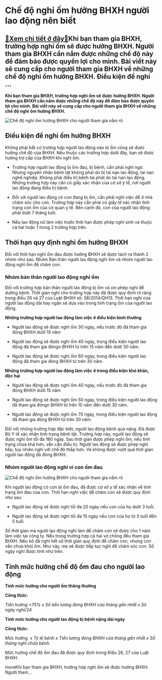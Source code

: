 Chế độ nghỉ ốm hưởng BHXH người lao động nên biết
=================================================

[:gift:Xem chi tiết ở đây:gift:](https://hddtvn.com/che-do-nghi-om-huong-bhxh-nguoi-lao-dong-nen-biet/)Khi bạn tham gia BHXH, trường hợp nghỉ ốm sẽ được hưởng BHXH. Người tham gia BHXH cần nắm được những chế độ này để đảm bảo được quyền lợi cho mình. Bài viết này sẽ cung cấp cho người tham gia BHXH về những chế độ nghỉ ốm hưởng BHXH. Điều kiện để nghỉ …
------------------------------------------------------------------------------------------------------------------------------------------------------------------------------------------------------------------------------------------------------------

**Khi bạn tham gia BHXH, trường hợp nghỉ ốm sẽ được hưởng BHXH. Người tham gia BHXH cần nắm được những chế độ này để đảm bảo được quyền lợi cho mình. Bài viết này sẽ cung cấp cho người tham gia BHXH về những chế độ nghỉ ốm hưởng BHXH.**


![Chế độ nghỉ ốm hưởng BHXH cho người tham gia nắm rõ](https://hddtvn.com/wp-content/uploads/2021/01/1781419.jpg)


Điều kiện để nghỉ ốm hưởng BHXH
-------------------------------


Không phải bất cứ trường hợp người lao động nào bị ốm cũng sẽ được hưởng chế độ của BHXH. Nếu thuộc các trường hợp dưới đây, bạn sẽ được hưởng trợ cấp của BHXH khi nghỉ ốm.




* Trường hợp người lao động bị ốm đau, bị bệnh, cần phải nghỉ ngơ. Nhưng nguyên nhân bệnh tật không phải do bị tai nạn lao động, tai nạn nghề nghiệp. Không phải điều trị bệnh tai phát do tai nạn lao động. Những trường hợp này cần có giấy xác nhận của cơ sở ý tế, nơi người lao động đang điều trị bệnh.

* Đối với người lao động có con đang bị ốm, cần phải nghỉ việc để ở nhà chăm sóc cho con. Trường hợp này cần phải có giấy tờ xác nhận tình trạng con ốm của cơ quan y tế. Bên cạnh đó, con của người lao động phải dưới 7 tháng tuổi.

* Nếu lao động nữ làm việc trước thời hạn được phép nghỉ sinh và thuộc cả hai hoặc 1 trong 2 trường hợp trên.



Thời hạn quy định nghỉ ốm hưởng BHXH
------------------------------------


Đối với thời hạn nghỉ ốm đau được hưởng BHXH sẽ được tách ra thành 2 nhóm như sau. Nhóm Bản thân người lao động nghỉ ốm và nhóm người lao động nghỉ ốm để chăm con.


### Nhóm bản thân người lao động nghỉ ốm


Đối với trường hợp bản thân người lao đông bị ốm và xin phép nghỉ để dưỡng bệnh. Thời gian nghỉ cho trường hợp này đã được quy định rõ ràng trong điều 26 và 27 của Luật BHXH số: 58/2014/QH13. Thời hạn nghỉ của người lao động dài hay ngắn sẽ dựa vào trong tình trạng ốm của người lao động.


**Những trường hợp người lao động làm việc ở điều kiện bình thường**




* Người lao động sẽ được nghỉ ốm 30 ngày, nếu trước đó đã tham gia đóng BHXH dưới 15 năm

* Người lao động sẽ được nghỉ ốm 40 ngày, trong điều kiện người lao động đã tham gia đóngn BHXH từ trên 15 năm đến dưới 30 năm.

* Người lao động sẽ được nghỉ ốm 60 ngày, trong điều kiện người lao động đã tham gia đóng BHXH từ trên 30 năm.



**Những trường hợp người lao động làm việc ở trong điều kiện khó khăn, độc hại**




* Người lao động sẽ được nghỉ ốm 40 ngày, nếu trước đó đã tham gia đóng BHXH dưới 15 năm

* Người lao động sẽ được nghỉ ốm 50 ngày, trong điều kiện người lao động đã tham gia đóngn BHXH từ trên 15 năm đến dưới 30 năm.

* Người lao động sẽ được nghỉ ốm 70 ngày, trong điều kiện người lao động đã tham gia đóng BHXH từ trên 30 năm.



Đối với những trường hợp đặc biệt, người lao động bệnh quá nặng. Đã được Bộ Y tế xác nhận tình trạng bệnh tật. Trường hợp này, người lao động sẽ được nghỉ ốm tối đa 180 ngày. Sau thời gian được phép nghỉ ốm, nếu tình trạng chưa khá hơn, vẫn cần điều trị. Người lao động sẽ được phép nghỉ tiếp, tuy nhiên nghỉ với chế độ thấp hơn. Và không được vượt quá thời gian người lao động đã đóng BHXH.


### Nhóm người lao động nghỉ vì con ốm đau


![Chế độ nghỉ ốm hưởng BHXH cho người tham gia nắm rõ](https://hddtvn.com/wp-content/uploads/2021/01/add23.jpg)


Khi người lao động có con bị ốm đau, đã được cơ sở y tế xác nhận về tình trạng ốm đau của con. Thời hạn nghỉ việc để chăm con sẽ được quy định như sau:




* Người lao động sẽ được nghỉ tối đa 20 ngày nếu con của họ dưới 3 tuổi.

* Người lao động sẽ được nghỉ tối đa 15 ngày nếu con của họ từ 3 tuổi đến 5 tuổi



Số thời gian mà người lao động nghỉ làm để chăm con sẽ được cho 1 năm làm việc tại công ty. Nếu trong trường hợp cả hai vợ chồng đều tham gia BHXH. Nếu bố đã nghỉ hết số thời gian quy định để chăm con, nhưng con vẫn chưa khỏi ốm. Như vậy, mẹ sẽ được tiếp tục nghỉ để chăm sóc con. Số ngày nghỉ được tính như trên.


Tính mức hưởng chế độ ốm đau cho người lao động
-----------------------------------------------


**Tính mức hưởng cho người ốm thông thường**


**Công thức:**


*Tiền hưởng =75% x Số tiền lương đóng BHXH của tháng gần nhất x Sô ngày nghỉ/24*


**Tính mức hưởng cho người lao động bị bệnh nặng dài ngày**


**Công thức:**


*Mức hưởng  x Tỷ lệ bệnh x Tiền lương đóng BHXH của tháng gần nhất x Số tháng nghỉ chữa bệnh.*


Mức hưởng chế độ ốm đau đã được quy định trong Điều 26, 27 của Luật BHXH.


moreKhi bạn tham gia BHXH, trường hợp nghỉ ốm sẽ được hưởng BHXH. Người tham…

